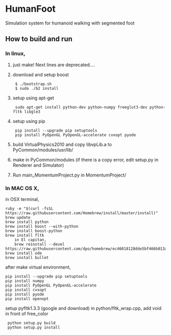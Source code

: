 # HumanFoot

Simulation system for humanoid walking with segmented foot

## How to build and run
### In linux,

1. just make! Next lines are deprecated....

1. download and setup boost
	
		$ ./bootstrap.sh
		$ sudo ./b2 install
	
2. setup using apt-get

        sudo apt-get install python-dev python-numpy freeglut3-dev python-fltk libgle3

3. setup using pip

    	pip install --upgrade pip setuptools
    	pip install PyOpenGL PyOpenGL-accelerate cvxopt pyode

3. build VirtualPhysics2010 and copy libvpLib.a to PyCommon/modules/usr/lib/
4. make in PyCommon/modules (if there is a copy error, edit setup.py in Renderer and Simulator)
5. Run main_MomentumProject.py in MomentumProject/

### In MAC OS X,

in OSX terminal,

    ruby -e "$(curl -fsSL https://raw.githubusercontent.com/Homebrew/install/master/install)"
    brew update
    brew install python
    brew install boost --with-python
    brew install boost-python
    brew install fltk
        in El capitan,
        brew reinstall --devel https://raw.githubusercontent.com/dpo/homebrew/ec46018128dde5bf466b013a6c7086d0880930a3/Library/Formula/fltk.rb
    brew install ode
    brew install bullet

after make virtual environment,

    pip install --upgrade pip setuptools
    pip install numpy
    pip install PyOpenGL PyOpenGL-accelerate
    pip install cvxopt
    pip install pyode
    pip install openopt

setup pyfltk1.3.3 (google and download)
     in python/fltk\_wrap.cpp,
     add void in front of free\_color

     python setup.py build
     python setup.py install









